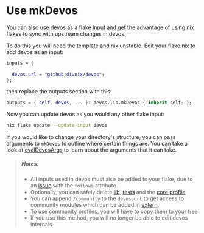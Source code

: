 # Use mkDevos
You can also use devos as a flake input and get the advantage of using
nix flakes to sync with upstream changes in devos.

To do this you will need the template and nix unstable. Edit your flake.nix to
add devos as an input:
```nix
inputs = {
  ...
  devos.url = "github:divnix/devos";
};
```
then replace the outputs section with this:
```nix
outputs = { self, devos, ... }: devos.lib.mkDevos { inherit self; };
```

Now you can update devos as you would any other flake input:
```sh
nix flake update --update-input devos
```

If you would like to change your directory's structure, you can pass
arguments to `mkDevos` to outline where certain things are. You can take a 
look at [evalDevosArgs](../../lib/devos/evalDevosArgs.nix) to learn about
the arguments that it can take.

> ##### Notes:
> - All inputs used in devos must also be added to your flake, due to an
>   [issue](https://github.com/NixOS/nix/pull/4641) with the `follows` attribute.
> - Optionally, you can safely delete [lib](../../lib), [tests](../../tests) and
>   the [core profile](../../profiles/core)
> - You can append `/community` to the `devos.url` to get access to community modules
>   which can be added in [extern](../../extern).
> - To use community profiles, you will have to copy them to your tree
> - If you use this method, you will no longer be able to edit devos internals.

